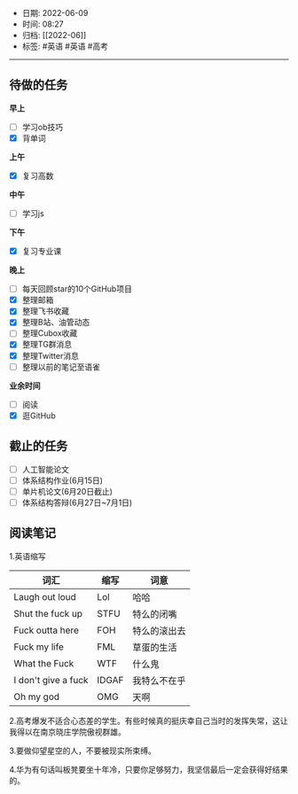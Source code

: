 - 日期: 2022-06-09
- 时间: 08:27
- 归档: [[2022-06]]
- 标签: #英语  #英语  #高考
---

## 待做的任务

**早上**

- [ ] 学习ob技巧
- [x] 背单词

**上午**

- [x] 复习高数

**中午**

- [ ] 学习js

**下午**

- [x] 复习专业课

**晚上**

- [ ] 每天回顾star的10个GitHub项目
- [x] 整理邮箱
- [x] 整理飞书收藏
- [x] 整理B站、油管动态
- [ ] 整理Cubox收藏
- [x] 整理TG群消息
- [x] 整理Twitter消息
- [ ] 整理以前的笔记至语雀

**业余时间**

- [ ] 阅读 
- [x] 逛GitHub

## 截止的任务

- [ ] 人工智能论文
- [ ] 体系结构作业(6月15日)
- [ ] 单片机论文(6月20日截止)
- [ ] 体系结构答辩(6月27日~7月1日)

## 阅读笔记

1.英语缩写

| 词汇                | 缩写  | 词意         |
| ------------------- | ----- | ------------ |
| Laugh out loud      | Lol   | 哈哈         |
| Shut the fuck up    | STFU  | 特么的闭嘴   |
| Fuck outta here     | FOH   | 特么的滚出去 |
| Fuck my life        | FML   | 草蛋的生活   |
| What the Fuck       | WTF   | 什么鬼       |
| I don't give a fuck | IDGAF | 我特么不在乎 |
| Oh my god           | OMG   | 天啊             |

2.高考爆发不适合心态差的学生。有些时候真的挺庆幸自己当时的发挥失常，这让我得以在南京晓庄学院傲视群雄。

3.要做仰望星空的人，不要被现实所束缚。

4.华为有句话叫板凳要坐十年冷，只要你足够努力，我坚信最后一定会获得好结果的。


